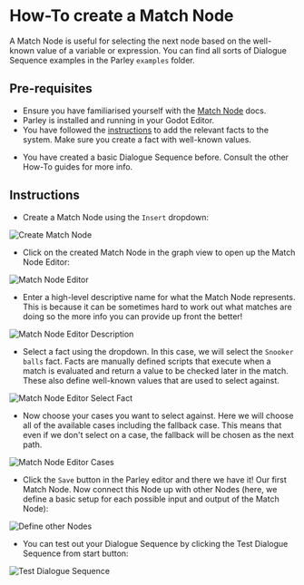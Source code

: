 # How-To create a Match Node

<!-- TODO: add Parley examples folder -->

A Match Node is useful for selecting the next node based on the well-known value
of a variable or expression. You can find all sorts of Dialogue Sequence
examples in the Parley `examples` folder.

## Pre-requisites

- Ensure you have familiarised yourself with the
  [Match Node](../nodes/match_node.md) docs.
- Parley is installed and running in your Godot Editor.
- You have followed the [instructions](./how_to_add_fact.md) to add the relevant
  facts to the system. Make sure you create a fact with well-known values.

<!-- TODO: maybe add a link here -->

- You have created a basic Dialogue Sequence before. Consult the other How-To
  guides for more info.

## Instructions

- Create a Match Node using the `Insert` dropdown:

![Create Match Node](images/how_to_create_match_node/create_match_node_button.png)

- Click on the created Match Node in the graph view to open up the Match Node
  Editor:

![Match Node Editor](images/how_to_create_match_node/match_node_editor.png)

- Enter a high-level descriptive name for what the Match Node represents. This
  is because it can be sometimes hard to work out what matches are doing so the
  more info you can provide up front the better!

![Match Node Editor Description](images/how_to_create_match_node/match_node_editor_description.png)

- Select a fact using the dropdown. In this case, we will select the
  `Snooker balls` fact. Facts are manually defined scripts that execute when a
  match is evaluated and return a value to be checked later in the match. These
  also define well-known values that are used to select against.

![Match Node Editor Select Fact](images/how_to_create_match_node/match_node_editor_select_fact.png)

- Now choose your cases you want to select against. Here we will choose all of
  the available cases including the fallback case. This means that even if we
  don't select on a case, the fallback will be chosen as the next path.

![Match Node Editor Cases](images/how_to_create_match_node/match_node_editor_cases.png)

- Click the `Save` button in the Parley editor and there we have it! Our first
  Match Node. Now connect this Node up with other Nodes (here, we define a basic
  setup for each possible input and output of the Match Node):

![Define other Nodes](images/how_to_create_match_node/define_other_nodes.png)

- You can test out your Dialogue Sequence by clicking the Test Dialogue Sequence
  from start button:

![Test Dialogue Sequence](images/how_to_create_match_node/test_dialogue_sequence.png)
